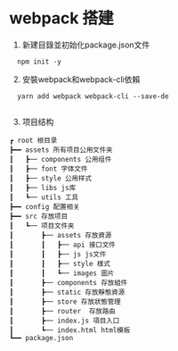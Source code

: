 # webpack 搭建

1. 新建目錄並初始化package.json文件  

``` 
  npm init -y 
```

2. 安裝webpack和webpack-cli依賴
``` 
  yarn add webpack webpack-cli --save-de
  
```

3. 项目结构
```
┏ root 根目录
┣━━ assets 所有项目公用文件夹
┃   ┣── components 公用组件
┃   ┣── font 字体文件
┃   ┣── style 公用样式
┃   ┣── libs js库
┃   ┗── utils 工具
┣━━ config 配置相关
┣━━ src 存放项目
┃   ┗── 项目文件夹
┃       ┣── assets 存放資源
┃       ┃   ┣── api 接口文件
┃       ┃   ┣── js js文件
┃       ┃   ┣── style 樣式
┃       ┃   ┗── images 圖片
┃       ┣── components 存放組件
┃       ┣── static 存放靜態資源
┃       ┣── store 存放狀態管理
┃       ┣── router  存放路由
┃       ┣── index.js 項目入口
┃       ┗── index.html html模板
┗━━ package.json 
```